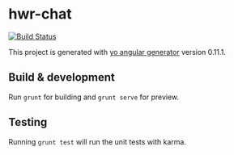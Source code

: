 # hwr-chat

[![Build Status](https://magnum.travis-ci.com/PascalHelbig/hwr-chat-frontend.svg?token=sy2hyPQYAx8qSeZss4kE)](https://magnum.travis-ci.com/PascalHelbig/hwr-chat-frontend)

This project is generated with [yo angular generator](https://github.com/yeoman/generator-angular)
version 0.11.1.

## Build & development

Run `grunt` for building and `grunt serve` for preview.

## Testing

Running `grunt test` will run the unit tests with karma.
